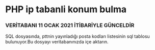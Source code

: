 # PHP ip tabanli konum bulma

<h3>VERİTABANI 11 OCAK 2021 İTİBARİYLE GÜNCELDİR</h3>

SQL dosyasında, pttnin yayınladığı posta kodları listesinin sql tablosu bulunuyor.Bu dosyayı veritabanınızda içe aktarın.
